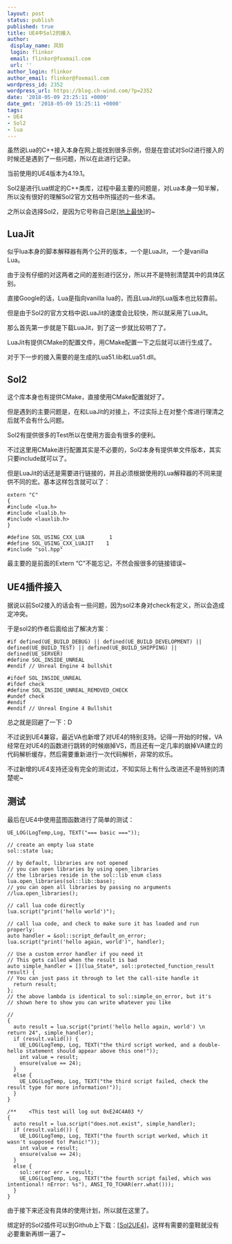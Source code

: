 ```yaml
---
layout: post
status: publish
published: true
title: UE4中Sol2的接入
author:
 display_name: 风铃
 login: flinkor
 email: flinkor@foxmail.com
 url: ''
author_login: flinkor
author_email: flinkor@foxmail.com
wordpress_id: 2352
wordpress_url: https://blog.ch-wind.com/?p=2352
date: '2018-05-09 23:25:11 +0000'
date_gmt: '2018-05-09 15:25:11 +0000'
tags:
- UE4
- Sol2
- lua
---
```

虽然说Lua的C++接入本身在网上能找到很多示例，但是在尝试对Sol2进行接入的时候还是遇到了一些问题，所以在此进行记录。


当前使用的UE4版本为4.19.1。


Sol2是进行Lua绑定的C++类库，过程中最主要的问题是，对Lua本身一知半解，所以没有很好的理解Sol2官方文档中所描述的一些术语。


之所以会选择Sol2，是因为它号称自己是[[地上最快](http://sol2.readthedocs.io/en/latest/benchmarks.html)]的~


## LuaJit


似乎lua本身的脚本解释器有两个公开的版本，一个是LuaJit，一个是vanilla Lua。


由于没有仔细的对这两者之间的差别进行区分，所以并不是特别清楚其中的具体区别。


直接Google的话，Lua是指向vanilla lua的，而且LuaJit的Lua版本也比较靠前。


但是由于Sol2的官方文档中说LuaJit的速度会比较快，所以就采用了LuaJit。


那么首先第一步就是下载LuaJit，到了这一步就比较明了了。


LuaJit有提供CMake的配置文件，用CMake配置一下之后就可以进行生成了。


对于下一步的接入需要的是生成的Lua51.lib和Lua51.dll。


## Sol2


这个库本身也有提供CMake，直接使用CMake配置就好了。


但是遇到的主要问题是，在和LuaJit的对接上，不过实际上在对整个库进行理清之后就不会有什么问题。


Sol2有提供很多的Test所以在使用方面会有很多的便利。


不过这里用CMake进行配置其实是不必要的，Sol2本身有提供单文件版本，其实只要include就可以了。


但是LuaJit的话还是需要进行链接的，并且必须根据使用的Lua解释器的不同来提供不同的宏。基本这样包含就可以了：



```
extern "C"
{
#include <lua.h>
#include <lualib.h>
#include <lauxlib.h>
}

#define SOL_USING_CXX_LUA        1
#define SOL_USING_CXX_LUAJIT    1
#include "sol.hpp"
```

最主要的是前面的Extern “C”不能忘记，不然会报很多的链接错误~


## UE4插件接入


据说以前Sol2接入的话会有一些问题，因为sol2本身对check有定义，所以会造成定冲突。


于是sol2的作者后面给出了解决方案：



```
#if defined(UE_BUILD_DEBUG) || defined(UE_BUILD_DEVELOPMENT) || defined(UE_BUILD_TEST) || defined(UE_BUILD_SHIPPING) || defined(UE_SERVER)
#define SOL_INSIDE_UNREAL
#endif // Unreal Engine 4 bullshit

#ifdef SOL_INSIDE_UNREAL
#ifdef check
#define SOL_INSIDE_UNREAL_REMOVED_CHECK
#undef check
#endif
#endif // Unreal Engine 4 Bullshit
```

总之就是回避了一下：D


不过说到UE4兼容，最近VA也新增了对UE4的特别支持。记得一开始的时候，VA经常在对UE4的函数进行跳转的时候崩掉VS，而且还有一定几率的崩掉VA建立的代码解析缓存，然后需要重新进行一次代码解析，非常的欢乐。


不过新增的UE4支持还没有完全的测试过，不知实际上有什么改进还不是特别的清楚呢~


## 测试


最后在UE4中使用蓝图函数进行了简单的测试：



```
UE_LOG(LogTemp,Log, TEXT("=== basic ==="));

// create an empty lua state
sol::state lua;

// by default, libraries are not opened
// you can open libraries by using open_libraries
// the libraries reside in the sol::lib enum class
lua.open_libraries(sol::lib::base);
// you can open all libraries by passing no arguments
//lua.open_libraries();

// call lua code directly
lua.script("print('hello world')");

// call lua code, and check to make sure it has loaded and run properly:
auto handler = &sol::script_default_on_error;
lua.script("print('hello again, world')", handler);

// Use a custom error handler if you need it
// This gets called when the result is bad
auto simple_handler = [](lua_State*, sol::protected_function_result result) {
// You can just pass it through to let the call-site handle it
  return result;
};
// the above lambda is identical to sol::simple_on_error, but it's
// shown here to show you can write whatever you like

//
{
  auto result = lua.script("print('hello hello again, world') \n return 24", simple_handler);
  if (result.valid()) {
    UE_LOG(LogTemp, Log, TEXT("the third script worked, and a double-hello statement should appear above this one!"));
    int value = result;
    ensure(value == 24);
  }
  else {
    UE_LOG(LogTemp, Log, TEXT("the third script failed, check the result type for more information!"));
  }
}

/**    <This test will log out 0xE24C4A03 */
{
  auto result = lua.script("does.not.exist", simple_handler);
  if (result.valid()) {
    UE_LOG(LogTemp, Log, TEXT("the fourth script worked, which it wasn't supposed to! Panic!"));
    int value = result;
    ensure(value == 24);
  }
  else {
    sol::error err = result;
    UE_LOG(LogTemp, Log, TEXT("the fourth script failed, which was intentional! nError: %s"), ANSI_TO_TCHAR(err.what()));
  }
}
```

由于接下来还没有具体的使用计划，所以就在这里了。


绑定好的Sol2插件可以到Github上下载：[[Sol2UE4](https://github.com/Arisego/Sol2UE4)]，这样有需要的童鞋就没有必要重新再绑一遍了~


